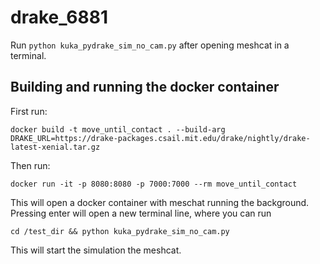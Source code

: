 # drake_6881
Run `python kuka_pydrake_sim_no_cam.py` after opening meshcat in a terminal.

## Building and running the docker container
First run:

    docker build -t move_until_contact . --build-arg DRAKE_URL=https://drake-packages.csail.mit.edu/drake/nightly/drake-latest-xenial.tar.gz

Then run:

    docker run -it -p 8080:8080 -p 7000:7000 --rm move_until_contact

This will open a docker container with meschat running the background. Pressing enter will open a new terminal line, where you can run

    cd /test_dir && python kuka_pydrake_sim_no_cam.py
    
This will start the simulation the meshcat.
